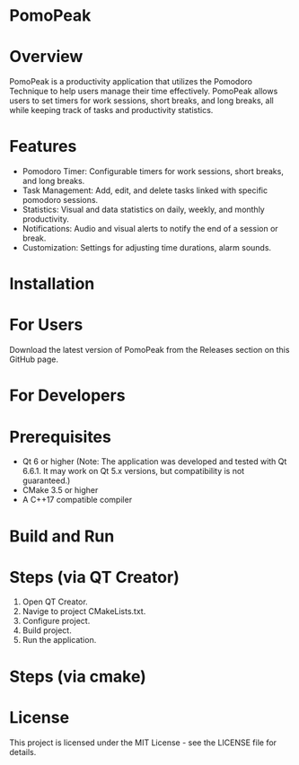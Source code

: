 # PomoPeak

# Overview
PomoPeak is a productivity application that utilizes the Pomodoro Technique to help users manage their time effectively.
PomoPeak allows users to set timers for work sessions, short breaks, and long breaks, all while keeping track of tasks and productivity statistics.

# Features


* Pomodoro Timer: Configurable timers for work sessions, short breaks, and long breaks.
* Task Management: Add, edit, and delete tasks linked with specific pomodoro sessions.
* Statistics: Visual and data statistics on daily, weekly, and monthly productivity.
* Notifications: Audio and visual alerts to notify the end of a session or break.
* Customization: Settings for adjusting time durations, alarm sounds.

# Installation

# For Users

Download the latest version of PomoPeak from the Releases section on this GitHub page.

# For Developers

# Prerequisites

* Qt 6 or higher (Note: The application was developed and tested with Qt 6.6.1. It may work on Qt 5.x versions, but compatibility is not guaranteed.)
* CMake 3.5 or higher
* A C++17 compatible compiler

# Build and Run

# Steps (via QT Creator)

1. Open QT Creator.
2. Navige to project CMakeLists.txt.
3. Configure project.
4. Build project.
5. Run the application.

# Steps (via cmake)


# License

This project is licensed under the MIT License - see the LICENSE file for details.
